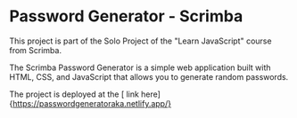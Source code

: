 # Password Generator - Scrimba

This project is part of the Solo Project of the "Learn JavaScript" course from Scrimba. 

The Scrimba Password Generator is a simple web application built with HTML, CSS, and JavaScript that allows you to generate random passwords. 

The project is deployed at the [ link here] {https://passwordgeneratoraka.netlify.app/}
